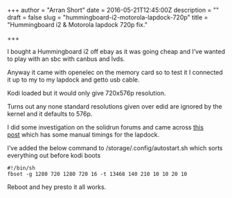 +++
author = "Arran Short"
date = 2016-05-21T12:45:00Z
description = ""
draft = false
slug = "hummingboard-i2-motorola-lapdock-720p"
title = "Hummingboard i2 & Motorola lapdock 720p fix."

+++


I bought a Hummingboard i2 off ebay as it was going cheap and I’ve wanted to play with an sbc with canbus and lvds.

Anyway it came with openelec on the memory card so to test it I connected it up to my to my lapdock and getto usb cable.

Kodi loaded but it would only give 720x576p resolution.

Turns out any none standard resolutions given over edid are ignored by the kernel and it defaults to 576p.

I did some investigation on the solidrun forums and came across [this post](http://forum.solid-run.com/viewtopic.php?f=16&t=474&p=2631&hilit=Lapdock#p7223) which has some manual timings for the lapdock.

I’ve added the below command to /storage/.config/autostart.sh which sorts everything out before kodi boots


    #!/bin/sh
    fbset -g 1280 720 1280 720 16 -t 13468 140 210 10 10 20 10


Reboot and hey presto it all works.

